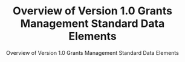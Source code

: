---
layout: resources-landing
title: "Overview of Version 1.0 Grants Management Standard Data Elements"
subtitle: "Overview of Version 1.0 Grants Management Standard Data Elements"
filters: federal-financial-assistance uniform-guidance:-2-cfr-200 training omb
external_link: ../assets/files/overview-grants-data-standards.pdf
---